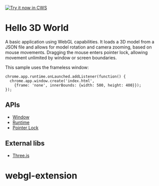 <a target="_blank" href="https://chrome.google.com/webstore/detail/pjfconokbhkicolnaaphhfhjpcgnnfpj">![Try it now in CWS](https://raw.github.com/GoogleChrome/chrome-app-samples/master/tryitnowbutton.png "Click here to install this sample from the Chrome Web Store")</a>


# Hello 3D World

A basic application using WebGL capabilities. It loads a 3D model from a JSON file and allows for model rotation and camera zooming, based on mouse movements. Dragging the mouse enters pointer lock, allowing movement unlimited by window or screen boundaries.

This sample uses the frameless window:

    chrome.app.runtime.onLaunched.addListener(function() {
      chrome.app.window.create('index.html',
        {frame: 'none', innerBounds: {width: 500, height: 400}});
    });

## APIs

* [Window](http://developer.chrome.com/apps/app.window.html)
* [Runtime](http://developer.chrome.com/apps/app.runtime.html)
* [Pointer Lock](http://www.w3.org/TR/pointerlock/)

## External libs

* [Three.js](https://github.com/mrdoob/three.js/)
# webgl-extension
